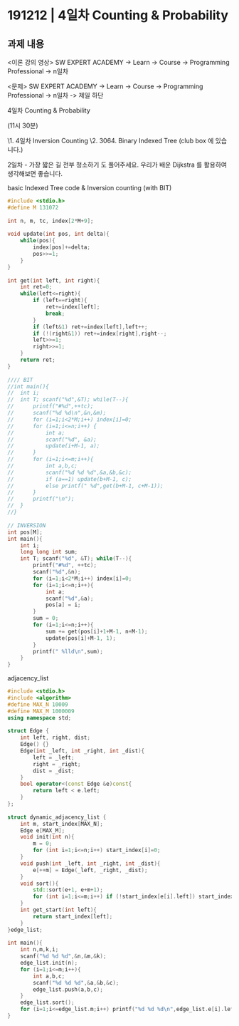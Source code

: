 # 191212 | 4일차 Counting & Probability

## 과제 내용

  <이론 강의 영상>
SW EXPERT ACADEMY -> Learn -> Course -> Programming Professional -> n일차

<문제>
SW EXPERT ACADEMY -> Learn -> Course -> Programming Professional -> n일차 -> 제일 하단

4일차 Counting & Probability 

(11시 30분)

\1. 4일차 Inversion Counting
\2. 3064. Binary Indexed Tree (club box 에 있습니다.)  



2일차 - 가장 짧은 길 전부 청소하기
도 풀어주세요.
우리가 배운 Dijkstra 를 활용하여 생각해보면 좋습니다.



basic Indexed Tree code & Inversion counting (with BIT)

```c++
#include <stdio.h>
#define M 131072
 
int n, m, tc, index[2*M+9];
 
void update(int pos, int delta){
	while(pos){
		index[pos]+=delta;
		pos>>=1;
	}
}
 
int get(int left, int right){
	int ret=0;
	while(left<=right){
		if (left==right){
			ret+=index[left];
			break;
		}
		if (left&1) ret+=index[left],left++;
		if (!(right&1)) ret+=index[right],right--;
		left>>=1;
		right>>=1;
	}
	return ret;
}
 
//// BIT	
//int main(){
//	int i;
//	int T; scanf("%d",&T); while(T--){
//		printf("#%d",++tc);
//		scanf("%d %d\n",&n,&m);
//		for (i=1;i<2*M;i++) index[i]=0;
//		for (i=1;i<=n;i++) {
//			int a;
//			scanf("%d", &a);
//			update(i+M-1, a);
//		}
//		for (i=1;i<=m;i++){
//			int a,b,c;
//			scanf("%d %d %d",&a,&b,&c);
//			if (a==1) update(b+M-1, c);
//			else printf(" %d",get(b+M-1, c+M-1));
//		}
//		printf("\n");
//	}
//}
 
// INVERSION
int pos[M];
int main(){
	int i;
	long long int sum;
	int T; scanf("%d", &T); while(T--){
		printf("#%d", ++tc);
		scanf("%d",&n);
		for (i=1;i<2*M;i++) index[i]=0;
		for (i=1;i<=n;i++){
			int a;
			scanf("%d",&a);
			pos[a] = i;
		}
		sum = 0;
		for (i=1;i<=n;i++){
			sum += get(pos[i]+1+M-1, n+M-1);
			update(pos[i]+M-1, 1);
		}
		printf(" %lld\n",sum);
	}
}
```



adjacency_list

```c++
#include <stdio.h>
#include <algorithm>
#define MAX_N 10009
#define MAX_M 1000009
using namespace std;
 
struct Edge {
	int left, right, dist;
	Edge() {}
	Edge(int _left, int _right, int _dist){
		left = _left;
		right = _right;
		dist = _dist;
	}
	bool operator<(const Edge &e)const{
		return left < e.left;
	}
};
 
struct dynamic_adjacency_list {
	int m, start_index[MAX_N];
	Edge e[MAX_M];
	void init(int n){
		m = 0;
		for (int i=1;i<=n;i++) start_index[i]=0;
	}
	void push(int _left, int _right, int _dist){
		e[++m] = Edge(_left, _right, _dist);
	}
	void sort(){
		std::sort(e+1, e+m+1);
		for (int i=1;i<=m;i++) if (!start_index[e[i].left]) start_index[e[i].left] = i;
	}
	int get_start(int left){
		return start_index[left];
	}
}edge_list;
 
int main(){
	int n,m,k,i;
	scanf("%d %d %d",&n,&m,&k);
	edge_list.init(n);
	for (i=1;i<=m;i++){
		int a,b,c;
		scanf("%d %d %d",&a,&b,&c);
		edge_list.push(a,b,c);
	}
	edge_list.sort();
	for (i=1;i<=edge_list.m;i++) printf("%d %d %d\n",edge_list.e[i].left, edge_list.e[i].right, edge_list.e[i].dist);
}
```

